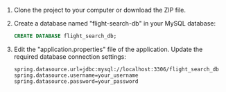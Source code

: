 1. Clone the project to your computer or download the ZIP file.

2. Create a database named "flight-search-db" in your MySQL database:

   ```sql
   CREATE DATABASE flight_search_db;
3. Edit the "application.properties" file of the application. Update the required database connection settings:

    ```
   spring.datasource.url=jdbc:mysql://localhost:3306/flight_search_db
   spring.datasource.username=your_username
   spring.datasource.password=your_password
